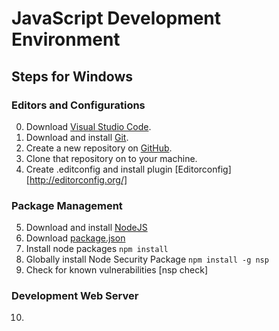 # JavaScript Development Environment

## Steps for Windows
### Editors and Configurations
0. Download [Visual Studio Code](https://code.visualstudio.com/).
1. Download and install [Git](https://git-scm.com/). 
2. Create a new repository on [GitHub](http://github.com). 
3. Clone that repository on to your machine.
4. Create .editconfig and install plugin [Editorconfig][http://editorconfig.org/]
### Package Management
5. Download and install [NodeJS](https://nodejs.org/en/)
6. Download [package.json](bit.ly/jsdevpackagejson)
7. Install node packages `npm install`
8. Globally install Node Security Package `npm install -g nsp`
9. Check for known vulnerabilities [nsp check]
### Development Web Server
10. 
